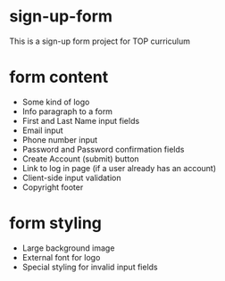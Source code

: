 # sign-up-form
This is a sign-up form project for TOP curriculum

# form content

- Some kind of logo
- Info paragraph to a form
- First and Last Name input fields
- Email input
- Phone number input
- Password and Password confirmation fields
- Create Account (submit) button
- Link to log in page (if a user already has an account)
- Client-side input validation
- Copyright footer

# form styling

- Large background image
- External font for logo
- Special styling for invalid input fields
